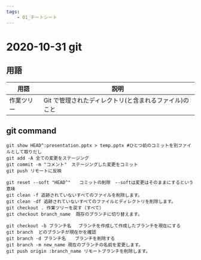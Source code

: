 ```yaml
---
tags:
    - 01_チートシート
---
```


# 2020-10-31 git

## 用語

| 用語    | 説明                             |
|-------|--------------------------------|
| 作業ツリー | Git で管理されたディレクトリ(と含まれるファイル)のこと |

## git command

```git
git show HEAD^:presentation.pptx > temp.pptx #ひとつ前のコミットを別ファイルとして取りだし
git add -A 全ての変更をステージング
git commit -m "コメント"　ステージングした変更をコミット
git push リモートに反映

git reset --soft "HEAD^"　　コミットの削除　--softは変更はそのままにするという意味
git clean -f 追跡されていないすべてのファイルを削除します。
git clean -df 追跡されていないすべてのファイルとディレクトリを削除します。
git checkout . 作業ツリーを戻す（すべて）
git checkout branch_name  既存のブランチに切り替えます。

git checkout -b ブランチ名 　ブランチを作成して作成したブランチを現在にする
git branch  どのブランチが現在かを確認
git branch -d ブランチ名　　ブランチを削除する
git branch -m new_name 現在のブランチの名前を変更します。
git push origin :branch_name リモートブランチを削除します。
```
